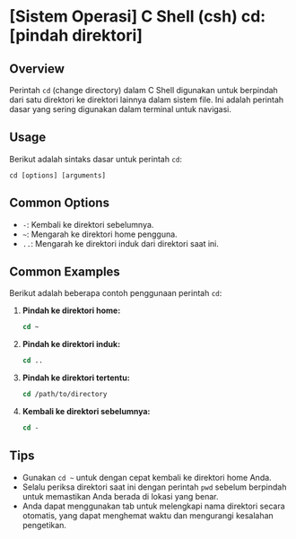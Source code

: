 # [Sistem Operasi] C Shell (csh) cd: [pindah direktori]

## Overview
Perintah `cd` (change directory) dalam C Shell digunakan untuk berpindah dari satu direktori ke direktori lainnya dalam sistem file. Ini adalah perintah dasar yang sering digunakan dalam terminal untuk navigasi.

## Usage
Berikut adalah sintaks dasar untuk perintah `cd`:

```
cd [options] [arguments]
```

## Common Options
- `-`: Kembali ke direktori sebelumnya.
- `~`: Mengarah ke direktori home pengguna.
- `..`: Mengarah ke direktori induk dari direktori saat ini.

## Common Examples
Berikut adalah beberapa contoh penggunaan perintah `cd`:

1. **Pindah ke direktori home:**
   ```csh
   cd ~
   ```

2. **Pindah ke direktori induk:**
   ```csh
   cd ..
   ```

3. **Pindah ke direktori tertentu:**
   ```csh
   cd /path/to/directory
   ```

4. **Kembali ke direktori sebelumnya:**
   ```csh
   cd -
   ```

## Tips
- Gunakan `cd ~` untuk dengan cepat kembali ke direktori home Anda.
- Selalu periksa direktori saat ini dengan perintah `pwd` sebelum berpindah untuk memastikan Anda berada di lokasi yang benar.
- Anda dapat menggunakan tab untuk melengkapi nama direktori secara otomatis, yang dapat menghemat waktu dan mengurangi kesalahan pengetikan.